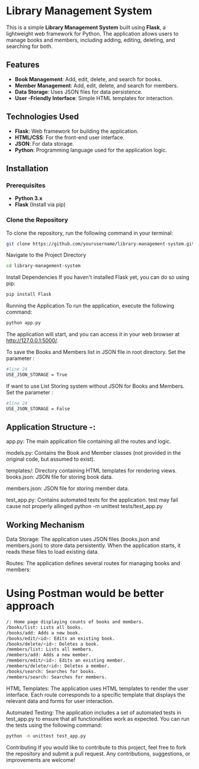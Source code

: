 # Library Management System

This is a simple **Library Management System** built using **Flask**, a lightweight web framework for Python. The application allows users to manage books and members, including adding, editing, deleting, and searching for both.

## Features
- **Book Management**: Add, edit, delete, and search for books.
- **Member Management**: Add, edit, delete, and search for members.
- **Data Storage**: Uses JSON files for data persistence.
- **User -Friendly Interface**: Simple HTML templates for interaction.

## Technologies Used
- **Flask**: Web framework for building the application.
- **HTML/CSS**: For the front-end user interface.
- **JSON**: For data storage.
- **Python**: Programming language used for the application logic.

## Installation

### Prerequisites
- **Python 3.x**
- **Flask** (Install via pip)

### Clone the Repository
To clone the repository, run the following command in your terminal:

```bash
git clone https://github.com/yourusername/library-management-system.git
```

Navigate to the Project Directory
```bash
cd library-management-system
```
Install Dependencies
If you haven't installed Flask yet, you can do so using pip:

```bash
pip install Flask
```
Running the Application
To run the application, execute the following command:

```bash
python app.py
```
The application will start, and you can access it in your web browser at http://127.0.0.1:5000/.

To save the Books and Members list in JSON file in root directory. 
Set the parameter :
```bash
#line 24
USE_JSON_STORAGE = True 
```
If want to use List Storing system without JSON for Books and Members.
Set the parameter :
```bash
#line 24
USE_JSON_STORAGE = False
```

## Application Structure -:
app.py: The main application file containing all the routes and logic.

models.py: Contains the Book and Member classes (not provided in the original code, but assumed to exist).

templates/: Directory containing HTML templates for rendering views.
books.json: JSON file for storing book data.

members.json: JSON file for storing member data.

test_app.py: Contains automated tests for the application.
test may fail cause not properly allinged 
python -m unittest tests/test_app.py

## Working Mechanism
Data Storage: The application uses JSON files (books.json and members.json) to store data persistently. When the application starts, it reads these files to load existing data.

Routes: The application defines several routes for managing books and members:

# Using Postman would be better approach
```bash
/: Home page displaying counts of books and members.
/books/list: Lists all books.
/books/add: Adds a new book.
/books/edit/<id>: Edits an existing book.
/books/delete/<id>: Deletes a book.
/members/list: Lists all members.
/members/add: Adds a new member.
/members/edit/<id>: Edits an existing member.
/members/delete/<id>: Deletes a member.
/books/search: Searches for books.
/members/search: Searches for members.
```

HTML Templates: The application uses HTML templates to render the user interface. Each route corresponds to a specific template that displays the relevant data and forms for user interaction.

Automated Testing: The application includes a set of automated tests in test_app.py to ensure that all functionalities work as expected. You can run the tests using the following command:

```bash
python -m unittest test_app.py
```

Contributing
If you would like to contribute to this project, feel free to fork the repository and submit a pull request. Any contributions, suggestions, or improvements are welcome!
